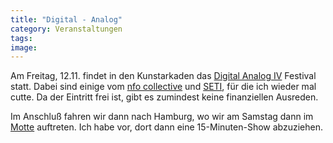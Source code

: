 ```yaml
---
title: "Digital - Analog"
category: Veranstaltungen
tags: 
image: 
---
```


Am Freitag, 12.11. findet in den Kunstarkaden das [Digital Analog IV](http://www.digitalanalog.org/) Festival statt. Dabei sind einige vom [nfo collective](http://www.nfo-collective.com/nfo/index.htm) und [SETI](http://www.seti-projekt.de/), für die ich wieder mal cutte. Da der Eintritt frei ist, gibt es zumindest keine finanziellen Ausreden.  

Im Anschluß fahren wir dann nach Hamburg, wo wir am Samstag dann im [Motte](http://www.diemotte.de/) auftreten. Ich habe vor, dort dann eine 15-Minuten-Show abzuziehen.

